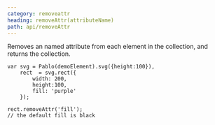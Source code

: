 ```yaml
---
category: removeattr
heading: removeAttr(attributeName)
path: api/removeAttr
---
```


Removes an named attribute from each element in the collection, and returns the collection.

    var svg = Pablo(demoElement).svg({height:100}),
        rect  = svg.rect({
            width: 200,
            height:100,
            fill: 'purple'
        });

    rect.removeAttr('fill');
    // the default fill is black
